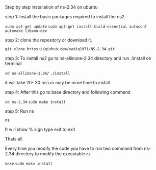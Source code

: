 Step by step installation of ns-2.34 on ubuntu

step 1: Install the basic packages required to install the ns2

`sudo apt-get update`
`sudo apt-get install build-essential autoconf automake libxmu-dev`


step 2: clone the repository or download it.

`git clone https://github.com/sadiq1971/NS-2.34.git`


step 3: To install ns2  go to ns-allinone-2.34 directory and run ./install on terminal

`cd ns-allinone-2.34/`
`./install`

it will take 20- 30 min or may be more time to install


step 4: After this go to base directory and following command

`cd ns-2.34`
`sudo make install`


step 5: Run ns

`ns`

It will show % sign
type exit to exit

Thats all.


Every time you modify the code you have to run two command from ns-2.34 directory to modify the executable `ns`

`make`
`sudo make install`
